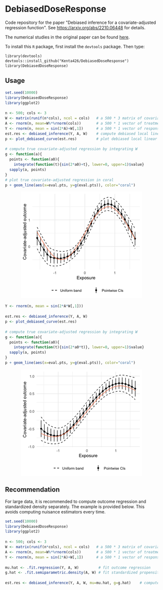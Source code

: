 # DebiasedDoseResponse

Code repository for the paper "Debiased inference for a covariate-adjusted regression function". See <https://arxiv.org/abs/2210.06448> for details.

The numerical studies in the original paper can be found [here](https://github.com/Kenta426/sim-debiased-inference).

To install this `R` package, first install the `devtools` package. Then type:

    library(devtools)
    devtools::install_github("Kenta426/DebiasedDoseResponse")
    library(DebiasedDoseResponse)

## Usage

```r
set.seed(10000)
library(DebiasedDoseResponse)
library(ggplot2)

n <- 500; cols <- 3
W <- matrix(runif(n*cols), ncol = cols)   # a 500 * 3 matrix of covariates
A <- rnorm(n, mean=W%*%rnorm(cols))       # a 500 * 1 vector of treatment variable
Y <- rnorm(n, mean = sin(2*A)+W[,1])      # a 500 * 1 vector of response variable
est.res <- debiased_inference(Y, A, W)    # compute debiased local linear 
p <- plot_debiased_curve(est.res)         # plot debiased local linear 

# compute true covariate-adjusted regression by integrating W
g <- function(a){
  points <- function(a0){
    integrate(function(t){sin(2*a0)+t}, lower=0, upper=1)$value}
  sapply(a, points)
}
# plot true covariate-adjusted regression in coral
p + geom_line(aes(x=eval.pts, y=g(eval.pts)), color="coral")
```

<p align="center">
  <img src="https://github.com/Kenta426/DebiasedDoseResponse/blob/main/figs/demo1.png" />
</p>


```r
Y <- rnorm(n, mean = sin(2*A*W[,1])) 

est.res <- debiased_inference(Y, A, W) 
p <- plot_debiased_curve(est.res)

# compute true covariate-adjusted regression by integrating W
g <- function(a){
  points <- function(a0){
    integrate(function(t){sin(2*a0*t)}, lower=0, upper=1)$value}
  sapply(a, points)
}
p + geom_line(aes(x=eval.pts, y=g(eval.pts)), color="coral")
```
<p align="center">
  <img src="https://github.com/Kenta426/DebiasedDoseResponse/blob/main/figs/demo2.png" />
</p>

## Recommendation
For large data, it is recommended to compute outcome regression and standardized
density separately. The example is provided below. This avoids computing nuisance 
estimators every time.
```r
set.seed(10000)
library(DebiasedDoseResponse)
library(ggplot2)

n <- 500; cols <- 3
W <- matrix(runif(n*cols), ncol = cols)   # a 500 * 3 matrix of covariates
A <- rnorm(n, mean=W%*%rnorm(cols))       # a 500 * 1 vector of treatment variable
Y <- rnorm(n, mean = sin(2*A)+W[,1])      # a 500 * 1 vector of response variable

mu.hat <- .fit.regression(Y, A, W)         # fit outcome regression 
g.hat <- .fit.semiparametric.density(A, W) # fit standardized propensity  

est.res <- debiased_inference(Y, A, W, mu=mu.hat, g=g.hat)    # compute debiased local linear 
```

